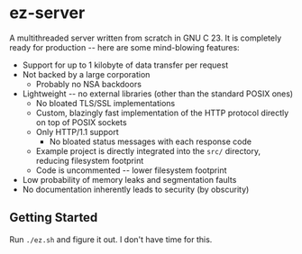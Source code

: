 # ez-server
A multithreaded server written from scratch in GNU C 23. It is completely ready for production -- here are some mind-blowing features:
* Support for up to 1 kilobyte of data transfer per request
* Not backed by a large corporation
    * Probably no NSA backdoors
* Lightweight -- no external libraries (other than the standard POSIX ones)
    * No bloated TLS/SSL implementations
    * Custom, blazingly fast implementation of the HTTP protocol directly on top of POSIX sockets
    * Only HTTP/1.1 support
        * No bloated status messages with each response code
    * Example project is directly integrated into the `src/` directory, reducing filesystem footprint
    * Code is uncommented -- lower filesystem footprint
* Low probability of memory leaks and segmentation faults
* No documentation inherently leads to security (by obscurity)

## Getting Started
Run `./ez.sh` and figure it out. I don't have time for this.